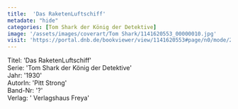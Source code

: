 ```yaml
---
title:  'Das RaketenLuftschiff'
metadate: "hide"
categories: [Tom Shark der König der Detektive]
image: '/assets/images/coverart/Tom Shark/1141620553_00000010.jpg'
visit: 'https://portal.dnb.de/bookviewer/view/1141620553#page/n0/mode/2up'
---
```

Titel: 'Das RaketenLuftschiff' <br>
Serie: 'Tom Shark der König der Detektive' <br>
Jahr: '1930' <br>
AutorIn: 'Pitt Strong' <br>
Band-Nr: '?' <br>
Verlag: ' Verlagshaus Freya'